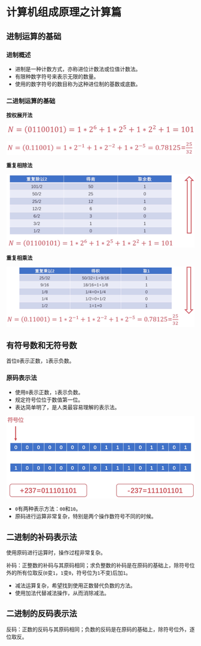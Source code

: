 # 计算机组成原理之计算篇

## 进制运算的基础

### 进制概述

- 进制是一种计数方式，亦称进位计数法或位值计数法。
- 有限种数字符号来表示无限的数量。
- 使用的数字符号的数目称为这种进位制的基数或底数。

### 二进制运算的基础

**按权展开法**

![二进制转十进制](assets/binary-to-decimal.png)

![二进制转十进制](assets/binary-to-decimal-2.png)

**重复相除法**

![十进制转二进制](assets/decimal-to-binary.png)

**重复相乘法**

![十进制转二进制](assets/decimal-to-binary-2.png)

## 有符号数和无符号数

首位`0`表示正数，`1`表示负数。

### 原码表示法

- 使用`0`表示正数，`1`表示负数。
- 规定符号位位于数值第一位。
- 表达简单明了，是人类最容易理解的表示法。

![原码](assets/original-code.png)

- `0`有两种表示方法：`00`和`10`。
- 原码进行运算非常复杂，特别是两个操作数符号不同的时候。

## 二进制的补码表示法

使用原码进行运算时，操作过程非常复杂。

补码：正整数的补码与其原码相同；求负整数的补码是在原码的基础上，除符号位外的所有位取反(`0`变`1`，`1`变`0`，符号位为`1`不变)后加`1`。

- 减法运算复杂，希望找到使用正数替代负数的方法。
- 使用加法代替减法操作，从而消除减法。

## 二进制的反码表示法

反码：正数的反码与其原码相同；负数的反码是在原码的基础上，除符号位外，逐位取反。